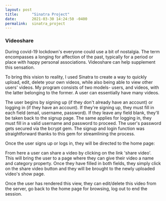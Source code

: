 ```yaml
---
layout: post
title:      "Sinatra Project"
date:       2021-03-30 14:24:50 -0400
permalink:  sinatra_project
---
```



### Videoshare

During covid-19 lockdown's everyone could use a bit of nostalgia. The term encompasses a longing for affection of the past, typically for a period or place with happy personal associations. Videoshare can help supplement this sensation. 

To bring this vision to reality, I used Sinatra to create a way to quickly upload, edit, delete your own videos, while also being able to view other users' videos. My program consists of two models- users, and videos, with the latter belonging to the former. A user can essentially have many videos. 

The user begins by signing up (if they don't already have an account) or logging in (if they have an account). If they're signing up, they must fill in each field (email, username, password). If they leave any field blank, they'll be taken back to the signup page. The same applies for logging in, they must fill in a valid username and password to proceed. The user's password gets secured via the bcrypt gem. The signup and login function was straightforward thanks to this gem for streamlining the process.

Once the user signs up or logs in, they will be directed to the home page:

From here a user can share a video by clicking on the link 'share video'. This will bring the user to a page where they can give their video a name and category property. Once they have filled in both fields, they simply click on the share video button and they will be brought to the newly uploaded video's show page.

Once the user has rendered this view, they can edit/delete this video from the server, go back to the home page for browsing, log out to end the session.
